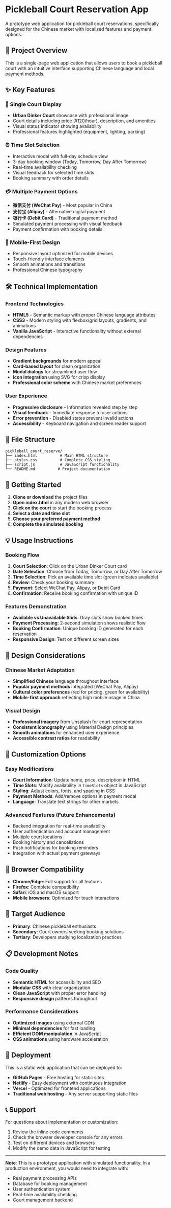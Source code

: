 # Pickleball Court Reservation App

A prototype web application for pickleball court reservations, specifically designed for the Chinese market with localized features and payment options.

## 🏓 Project Overview

This is a single-page web application that allows users to book a pickleball court with an intuitive interface supporting Chinese language and local payment methods.

## ✨ Key Features

### 🏢 Single Court Display
- **Urban Dinker Court** showcase with professional image
- Court details including price (¥120/hour), description, and amenities
- Visual status indicator showing availability
- Professional features highlighted (equipment, lighting, parking)

### ⏰ Time Slot Selection
- Interactive modal with full-day schedule view
- 3-day booking window (Today, Tomorrow, Day After Tomorrow)
- Real-time availability checking
- Visual feedback for selected time slots
- Booking summary with order details

### 💳 Multiple Payment Options
- **微信支付 (WeChat Pay)** - Most popular in China
- **支付宝 (Alipay)** - Alternative digital payment
- **银行卡 (Debit Card)** - Traditional payment method
- Simulated payment processing with visual feedback
- Payment confirmation with booking details

### 📱 Mobile-First Design
- Responsive layout optimized for mobile devices
- Touch-friendly interface elements
- Smooth animations and transitions
- Professional Chinese typography

## 🛠 Technical Implementation

### Frontend Technologies
- **HTML5** - Semantic markup with proper Chinese language attributes
- **CSS3** - Modern styling with flexbox/grid layouts, gradients, and animations
- **Vanilla JavaScript** - Interactive functionality without external dependencies

### Design Features
- **Gradient backgrounds** for modern appeal
- **Card-based layout** for clean organization
- **Modal dialogs** for streamlined user flow
- **Icon integration** using SVG for crisp display
- **Professional color scheme** with Chinese market preferences

### User Experience
- **Progressive disclosure** - Information revealed step by step
- **Visual feedback** - Immediate response to user actions
- **Error prevention** - Disabled states prevent invalid actions
- **Accessibility** - Keyboard navigation and screen reader support

## 📁 File Structure

```
pickleball_court_reserve/
├── index.html          # Main HTML structure
├── styles.css          # Complete CSS styling
├── script.js           # JavaScript functionality
└── README.md          # Project documentation
```

## 🚀 Getting Started

1. **Clone or download** the project files
2. **Open index.html** in any modern web browser
3. **Click on the court** to start the booking process
4. **Select a date and time slot**
5. **Choose your preferred payment method**
6. **Complete the simulated booking**

## 💡 Usage Instructions

### Booking Flow
1. **Court Selection**: Click on the Urban Dinker Court card
2. **Date Selection**: Choose from Today, Tomorrow, or Day After Tomorrow
3. **Time Selection**: Pick an available time slot (green indicates available)
4. **Review**: Check your booking summary
5. **Payment**: Select WeChat Pay, Alipay, or Debit Card
6. **Confirmation**: Receive booking confirmation with unique ID

### Features Demonstration
- **Available vs Unavailable Slots**: Gray slots show booked times
- **Payment Processing**: 2-second simulation shows realistic flow
- **Booking Confirmation**: Unique booking ID generated for each reservation
- **Responsive Design**: Test on different screen sizes

## 🎨 Design Considerations

### Chinese Market Adaptation
- **Simplified Chinese** language throughout interface
- **Popular payment methods** integrated (WeChat Pay, Alipay)
- **Cultural color preferences** (red for pricing, green for availability)
- **Mobile-first approach** reflecting high mobile usage in China

### Visual Design
- **Professional imagery** from Unsplash for court representation
- **Consistent iconography** using Material Design principles
- **Smooth animations** for enhanced user experience
- **Accessible contrast ratios** for readability

## 🔧 Customization Options

### Easy Modifications
- **Court Information**: Update name, price, description in HTML
- **Time Slots**: Modify availability in `timeSlots` object in JavaScript
- **Styling**: Adjust colors, fonts, and spacing in CSS
- **Payment Methods**: Add/remove options in payment modal
- **Language**: Translate text strings for other markets

### Advanced Features (Future Enhancements)
- Backend integration for real-time availability
- User authentication and account management
- Multiple court locations
- Booking history and cancellations
- Push notifications for booking reminders
- Integration with actual payment gateways

## 📱 Browser Compatibility

- **Chrome/Edge**: Full support for all features
- **Firefox**: Complete compatibility
- **Safari**: iOS and macOS support
- **Mobile browsers**: Optimized for touch interactions

## 🎯 Target Audience

- **Primary**: Chinese pickleball enthusiasts
- **Secondary**: Court owners seeking booking solutions
- **Tertiary**: Developers studying localization practices

## 📋 Development Notes

### Code Quality
- **Semantic HTML** for accessibility and SEO
- **Modular CSS** with clear organization
- **Clean JavaScript** with proper error handling
- **Responsive design** patterns throughout

### Performance Considerations
- **Optimized images** using external CDN
- **Minimal dependencies** for fast loading
- **Efficient DOM manipulation** in JavaScript
- **CSS animations** using hardware acceleration

## 🚀 Deployment

This is a static web application that can be deployed to:
- **GitHub Pages** - Free hosting for static sites
- **Netlify** - Easy deployment with continuous integration
- **Vercel** - Optimized for frontend applications
- **Traditional web hosting** - Any server supporting static files

## 📞 Support

For questions about implementation or customization:
1. Review the inline code comments
2. Check the browser developer console for any errors
3. Test on different devices and browsers
4. Modify the demo data in JavaScript for testing

---

**Note**: This is a prototype application with simulated functionality. In a production environment, you would need to integrate with:
- Real payment processing APIs
- Database for booking management  
- User authentication system
- Real-time availability checking
- Court management backend
